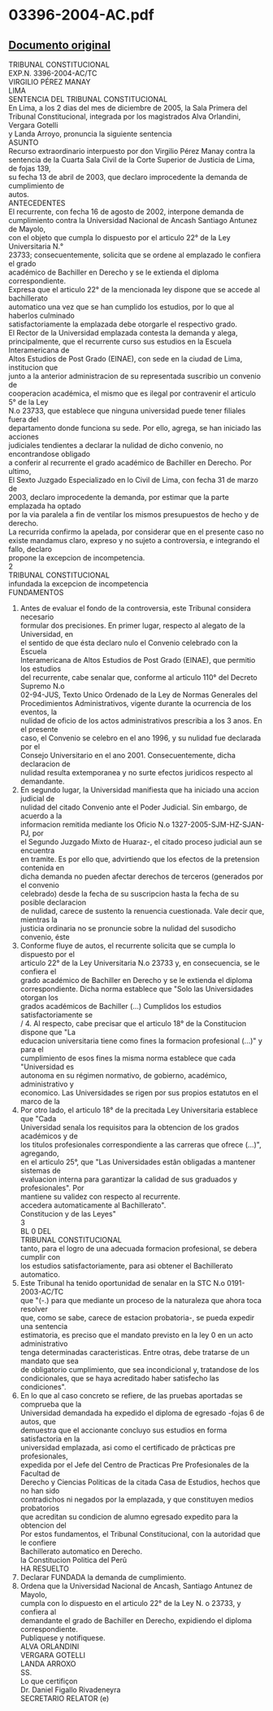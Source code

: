 
03396-2004-AC.pdf
=================
  
[Documento original](https://tc.gob.pe/jurisprudencia/2005/03396-2004-AC.pdf)  
---  
TRIBUNAL CONSTITUCIONAL  
EXP.N. 3396-2004-AC/TC  
VIRGILIO PÉREZ MANAY  
LIMA  
SENTENCIA DEL TRIBUNAL CONSTITUCIONAL  
En Lima, a los 2 dias del mes de diciembre de 2005, la Sala Primera del  
Tribunal Constitucional, integrada por los magistrados Alva Orlandini, Vergara Gotelli  
y Landa Arroyo, pronuncia la siguiente sentencia  
ASUNTO  
Recurso extraordinario interpuesto por don Virgilio Pérez Manay contra la  
sentencia de la Cuarta Sala Civil de la Corte Superior de Justicia de Lima, de fojas 139,  
su fecha 13 de abril de 2003, que declaro improcedente la demanda de cumplimiento de  
autos.  
ANTECEDENTES  
El recurrente, con fecha 16 de agosto de 2002, interpone demanda de  
cumplimiento contra la Universidad Nacional de Ancash Santiago Antunez de Mayolo,  
con el objeto que cumpla lo dispuesto por el articulo 22° de la Ley Universitaria N.°  
23733; consecuentemente, solicita que se ordene al emplazado le confiera el grado  
académico de Bachiller en Derecho y se le extienda el diploma correspondiente.  
Expresa que el articulo 22° de la mencionada ley dispone que se accede al bachillerato  
automatico una vez que se han cumplido los estudios, por lo que al haberlos culminado  
satisfactoriamente la emplazada debe otorgarle el respectivo grado.  
El Rector de la Universidad emplazada contesta la demanda y alega,  
principalmente, que el recurrente curso sus estudios en la Escuela Interamericana de  
Altos Estudios de Post Grado (EINAE), con sede en la ciudad de Lima, institucion que  
junto a la anterior administracion de su representada suscribio un convenio de  
cooperacion académica, el mismo que es ilegal por contravenir el articulo 5° de la Ley  
N.o 23733, que establece que ninguna universidad puede tener filiales fuera del  
departamento donde funciona su sede. Por ello, agrega, se han iniciado las acciones  
judiciales tendientes a declarar la nulidad de dicho convenio, no encontrandose obligado  
a conferir al recurrente el grado académico de Bachiller en Derecho. Por ultimo,  
El Sexto Juzgado Especializado en lo Civil de Lima, con fecha 31 de marzo de  
2003, declaro improcedente la demanda, por estimar que la parte emplazada ha optado  
por la via paralela a fin de ventilar los mismos presupuestos de hecho y de derecho.  
La recurrida confirmo la apelada, por considerar que en el presente caso no  
existe mandamus claro, expreso y no sujeto a controversia, e integrando el fallo, declaro  
propone la excepcion de incompetencia.  
2  
TRIBUNAL CONSTITUCIONAL  
infundada la excepcion de incompetencia  
FUNDAMENTOS  
1. Antes de evaluar el fondo de la controversia, este Tribunal considera necesario  
formular dos precisiones. En primer lugar, respecto al alegato de la Universidad, en  
el sentido de que ésta declaro nulo el Convenio celebrado con la Escuela  
Interamericana de Altos Estudios de Post Grado (EINAE), que permitio los estudios  
del recurrente, cabe senalar que, conforme al articulo 110° del Decreto Supremo N.o  
02-94-JUS, Texto Unico Ordenado de la Ley de Normas Generales del  
Procedimientos Administrativos, vigente durante la ocurrencia de los eventos, la  
nulidad de oficio de los actos administrativos prescribia a los 3 anos. En el presente  
caso, el Convenio se celebro en el ano 1996, y su nulidad fue declarada por el  
Consejo Universitario en el ano 2001. Consecuentemente, dicha declaracion de  
nulidad resulta extemporanea y no surte efectos juridicos respecto al demandante.  
2. En segundo lugar, la Universidad manifiesta que ha iniciado una accion judicial de  
nulidad del citado Convenio ante el Poder Judicial. Sin embargo, de acuerdo a la  
informacion remitida mediante los Oficio N.o 1327-2005-SJM-HZ-SJAN-PJ, por  
el Segundo Juzgado Mixto de Huaraz-, el citado proceso judicial aun se encuentra  
en tramite. Es por ello que, advirtiendo que los efectos de la pretension contenida en  
dicha demanda no pueden afectar derechos de terceros (generados por el convenio  
celebrado) desde la fecha de su suscripcion hasta la fecha de su posible declaracion  
de nulidad, carece de sustento la renuencia cuestionada. Vale decir que, mientras la  
justicia ordinaria no se pronuncie sobre la nulidad del susodicho convenio, éste  
3. Conforme fluye de autos, el recurrente solicita que se cumpla lo dispuesto por el  
articulo 22° de la Ley Universitaria N.o 23733 y, en consecuencia, se le confiera el  
grado académico de Bachiller en Derecho y se le extienda el diploma  
correspondiente. Dicha norma establece que "Solo las Universidades otorgan los  
grados académicos de Bachiller (...) Cumplidos los estudios satisfactoriamente se  
/ 4. Al respecto, cabe precisar que el articulo 18° de la Constitucion dispone que "La  
educacion universitaria tiene como fines la formacion profesional (...)" y para el  
cumplimiento de esos fines la misma norma establece que cada "Universidad es  
autonoma en su régimen normativo, de gobierno, académico, administrativo y  
economico. Las Universidades se rigen por sus propios estatutos en el marco de la  
5. Por otro lado, el articulo 18° de la precitada Ley Universitaria establece que "Cada  
Universidad senala los requisitos para la obtencion de los grados académicos y de  
los titulos profesionales correspondiente a las carreras que ofrece (...)", agregando,  
en el articulo 25°, que "Las Universidades estân obligadas a mantener sistemas de  
evaluacion interna para garantizar la calidad de sus graduados y profesionales". Por  
mantiene su validez con respecto al recurrente.  
accedera automaticamente al Bachillerato".  
Constitucion y de las Leyes"  
3  
BL 0 DEL  
TRIBUNAL CONSTITUCIONAL  
tanto, para el logro de una adecuada formacion profesional, se debera cumplir con  
los estudios satisfactoriamente, para asi obtener el Bachillerato automatico.  
6. Este Tribunal ha tenido oportunidad de senalar en la STC N.o 0191-2003-AC/TC  
que "(-.) para que mediante un proceso de la naturaleza que ahora toca resolver  
que, como se sabe, carece de estacion probatoria-, se pueda expedir una sentencia  
estimatoria, es preciso que el mandato previsto en la ley 0 en un acto administrativo  
tenga determinadas caracteristicas. Entre otras, debe tratarse de un mandato que sea  
de obligatorio cumplimiento, que sea incondicional y, tratandose de los  
condicionales, que se haya acreditado haber satisfecho las condiciones".  
7. En lo que al caso concreto se refiere, de las pruebas aportadas se comprueba que la  
Universidad demandada ha expedido el diploma de egresado -fojas 6 de autos, que  
demuestra que el accionante concluyo sus estudios en forma satisfactoria en la  
universidad emplazada, asi como el certificado de prâcticas pre profesionales,  
expedida por el Jefe del Centro de Practicas Pre Profesionales de la Facultad de  
Derecho y Ciencias Politicas de la citada Casa de Estudios, hechos que no han sido  
contradichos ni negados por la emplazada, y que constituyen medios probatorios  
que acreditan su condicion de alumno egresado expedito para la obtencion del  
Por estos fundamentos, el Tribunal Constitucional, con la autoridad que le confiere  
Bachillerato automatico en Derecho.  
la Constitucion Politica del Perû  
HA RESUELTO  
1. Declarar FUNDADA la demanda de cumplimiento.  
2. Ordena que la Universidad Nacional de Ancash, Santiago Antunez de Mayolo,  
cumpla con lo dispuesto en el articulo 22° de la Ley N. o 23733, y confiera al  
demandante el grado de Bachiller en Derecho, expidiendo el diploma  
correspondiente.  
Publiquese y notifiquese.  
ALVA ORLANDINI  
VERGARA GOTELLI  
LANDA ARROXO  
SS.  
Lo que certifiçon  
Dr. Daniel Figallo Rivadeneyra  
SECRETARIO RELATOR (e)